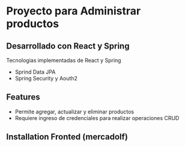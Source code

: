 # Proyecto para Administrar productos 
## Desarrollado con React y Spring


Tecnologias implementadas de React y Spring 

- Sprind Data JPA
- Spring Security y Aouth2

## Features

- Permite agregar, actualizar y eliminar productos
- Requiere ingreso de credenciales para realizar operaciones CRUD


## Installation Fronted (mercadolf)
